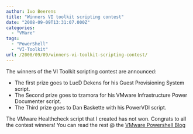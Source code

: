 ```yaml
---
author: Ivo Beerens
title: "Winners VI toolkit scripting contest"
date: "2008-09-09T13:31:07.000Z"
categories: 
  - "VMare"
tags: 
  - "PowerShell"
  - "VI-Toolkit"
url: /2008/09/09/winners-vi-toolkit-scripting-contest/
---
```


The winners of the VI Toolkit scripting contest are announced:
- The first prize goes to LucD Dekens for his Guest Provisioning System script.
- The Second prize goes to tzamora for his VMware Infrastructure Power Documenter script.
- The Third prize goes to Dan Baskette with his PowerVDI script.

The VMware Healthcheck script that I created has not won.
Congrats to all the contest winners!
You can read the rest @ the [VMware Powershell Blog](http://blogs.vmware.com/vipowershell/2008/09/announcing-the.html)
